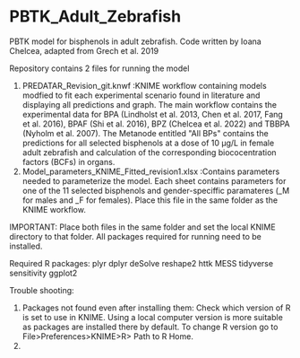 # PBTK_Adult_Zebrafish
PBTK model for bisphenols in adult zebrafish. Code written by Ioana Chelcea, adapted from Grech et al. 2019

Repository contains 2 files for running the model
1. PREDATAR_Revision_git.knwf :KNIME workflow containing models modfied to fit each experimental scenario found in literature and displaying all predictions and graph. The main workflow contains the experimental data for BPA (Lindholst et al. 2013, Chen et al. 2017, Fang et al. 2016), BPAF (Shi et al. 2016), BPZ (Chelcea et al. 2022) and TBBPA (Nyholm et al. 2007). The Metanode entitled "All BPs" contains the predictions for all selected bisphenols at a dose of 10 µg/L in female adult zebrafish and calculation of the corresponding biococentration factors (BCFs) in organs.
2. Model_parameters_KNIME_Fitted_revision1.xlsx :Contains parameters needed to parameterize the model. Each sheet contains parameters for one of the 11 selected bisphenols and gender-speciffic paramateres (_M for males and _F for females). Place this file in the same folder as the KNIME workflow.

IMPORTANT: Place both files in the same folder and set the local KNIME directory to that folder.
All packages required for running need to be installed.

Required R packages:
plyr
dplyr
deSolve
reshape2
httk
MESS
tidyverse
sensitivity
ggplot2

Trouble shooting:
1. Packages not found even after installing them: Check which version of R is set to use in KNIME. Using a local computer version is more suitable as packages are installed there by default. To change R version go to File>Preferences>KNIME>R> Path to R Home.
2. 
